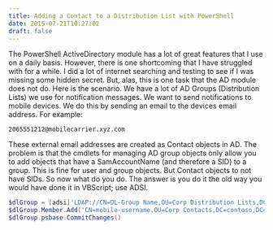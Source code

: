 ```yaml
---
title: Adding a Contact to a Distribution List with PowerShell
date: 2015-07-21T10:27:02
draft: false
---
```

The PowerShell ActiveDirectory module has a lot of great features that I use on a daily basis.
However, there is one shortcoming that I have struggled with for a while. I did a lot of internet
searching and testing to see if I was missing some hidden secret. But, alas, this is one task that
the AD module does not do. Here is the scenario. We have a lot of AD Groups (Distribution Lists) we
use for notification messages. We want to send notifications to mobile devices. We do this by
sending an email to the devices email address. For example:

```
2065551212@mobilecarrier.xyz.com
```

These external email addresses are created as Contact objects in AD. The problem is that the cmdlets
for managing AD group objects only allow you to add objects that have a SamAccountName (and
therefore a SID) to a group. This is fine for user and group objects. But Contact objects to not
have SIDs. So now what do you do. The answer is you do it the old way you would have done it in
VBScript; use ADSI.

```powershell
$dlGroup = [adsi]'LDAP://CN=DL-Group Name,OU=Corp Distribution Lists,DC=contoso,DC=net'
$dlGroup.Member.Add('CN=mobile-username,OU=Corp Contacts,DC=contoso,DC=net')
$dlGroup.psbase.CommitChanges()
```
